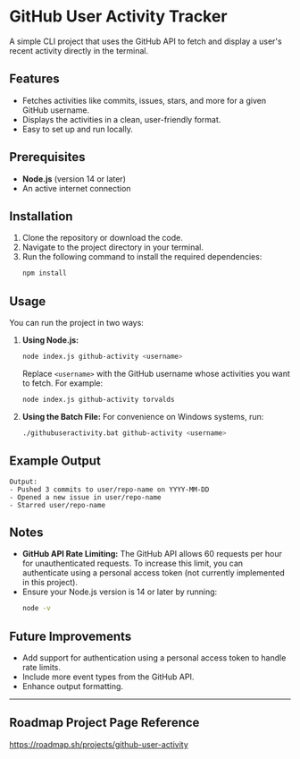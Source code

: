 # GitHub User Activity Tracker

A simple CLI project that uses the GitHub API to fetch and display a user's recent activity directly in the terminal.

## Features

- Fetches activities like commits, issues, stars, and more for a given GitHub username.
- Displays the activities in a clean, user-friendly format.
- Easy to set up and run locally.

## Prerequisites

- **Node.js** (version 14 or later)
- An active internet connection

## Installation

1. Clone the repository or download the code.  
2. Navigate to the project directory in your terminal.  
3. Run the following command to install the required dependencies:
   ```bash
   npm install
   ```

## Usage

You can run the project in two ways:

1. **Using Node.js:**
   ```bash
   node index.js github-activity <username>
   ```
   Replace `<username>` with the GitHub username whose activities you want to fetch. For example:
   ```bash
   node index.js github-activity torvalds
   ```

2. **Using the Batch File:**
   For convenience on Windows systems, run:
   ```bash
   ./githubuseractivity.bat github-activity <username>
   ```

## Example Output

```
Output:
- Pushed 3 commits to user/repo-name on YYYY-MM-DD
- Opened a new issue in user/repo-name
- Starred user/repo-name
```

## Notes

- **GitHub API Rate Limiting:** The GitHub API allows 60 requests per hour for unauthenticated requests. To increase this limit, you can authenticate using a personal access token (not currently implemented in this project).  
- Ensure your Node.js version is 14 or later by running:
  ```bash
  node -v
  ```

## Future Improvements

- Add support for authentication using a personal access token to handle rate limits.
- Include more event types from the GitHub API.
- Enhance output formatting.

---
## Roadmap Project Page Reference
https://roadmap.sh/projects/github-user-activity
